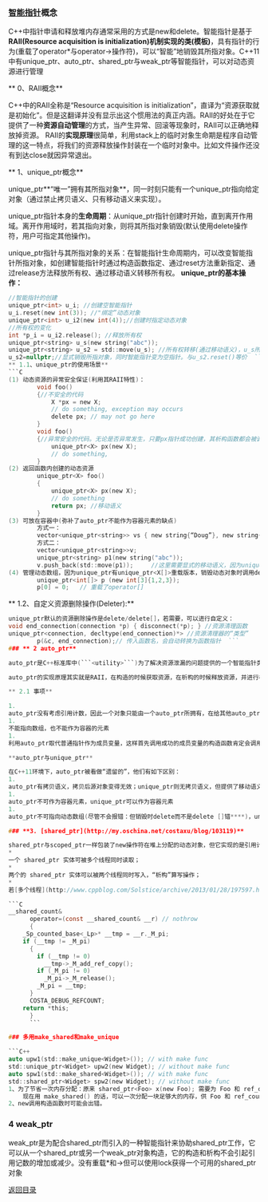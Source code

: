 ### **[智能指针](http://blog.csdn.net/lollipop_jin/article/details/8499530)概念**

C++中指针申请和释放堆内存通常采用的方式是new和delete。智能指针是基于**RAII(Resource acquisition is initialization)机制实现的类(模板)**，具有指针的行为(重载了operator*与operator->操作符)，可以“智能”地销毁其所指对象。C++11中有unique_ptr、auto_ptr、shared_ptr与weak_ptr等智能指针，可以对动态资源进行管理

** 0、RAII概念**

C++中的RAII全称是“Resource acquisition is initialization”，直译为“资源获取就是初始化”。但是这翻译并没有显示出这个惯用法的真正内涵。RAII的好处在于它提供了一种**资源自动管理**的方式，当产生异常、回滚等现象时，RAII可以正确地释放掉资源。
RAII的**实现原理**很简单，利用stack上的临时对象生命期是程序自动管理的这一特点，将我们的资源释放操作封装在一个临时对象中。比如文件操作还没有到达close就因异常退出。

** 1、unique_ptr概念**

unique_ptr**“唯一”拥有其所指对象**，同一时刻只能有一个unique_ptr指向给定对象（通过禁止拷贝语义、只有移动语义来实现）。

unique_ptr指针本身的**生命周期**：从unique_ptr指针创建时开始，直到离开作用域。离开作用域时，若其指向对象，则将其所指对象销毁(默认使用delete操作符，用户可指定其他操作)。

unique_ptr指针与其所指对象的关系：在智能指针生命周期内，可以改变智能指针所指对象，如创建智能指针时通过构造函数指定、通过reset方法重新指定、通过release方法释放所有权、通过移动语义转移所有权。
**unique_ptr的基本操作：**
```C
//智能指针的创建  
unique_ptr<int> u_i; //创建空智能指针
u_i.reset(new int(3)); //"绑定”动态对象  
unique_ptr<int> u_i2(new int(4));//创建时指定动态对象  
//所有权的变化  
int *p_i = u_i2.release(); //释放所有权  
unique_ptr<string> u_s(new string("abc"));  
unique_ptr<string> u_s2 = std::move(u_s); //所有权转移(通过移动语义)，u_s所有权转移后，变成“空指针”  
u_s2=nullptr;//显式销毁所指对象，同时智能指针变为空指针。与u_s2.reset()等价  ```
** 1.1、unique_ptr的使用场景**
```C
(1) 动态资源的异常安全保证(利用其RAII特性)：
        void foo()  
        {//不安全的代码  
            X *px = new X;  
            // do something, exception may occurs  
            delete px; // may not go here  
        }  
        void foo()  
        {//异常安全的代码。无论是否异常发生，只要px指针成功创建，其析构函数都会被调用，确保动态资源被释放  
            unique_ptr<X> px(new X);  
            // do something,  
        }  
(2) 返回函数内创建的动态资源
        unique_ptr<X> foo()  
        {  
            unique_ptr<X> px(new X);  
            // do something  
            return px; //移动语义  
        }  
(3) 可放在容器中(弥补了auto_ptr不能作为容器元素的缺点)
        方式一：
        vector<unique_ptr<string>> vs { new string{“Doug”}, new string{“Adams”} };  
        方式二：
        vector<unique_ptr<string>>v;  
        unique_ptr<string> p1(new string("abc"));  
        v.push_back(std::move(p1));     //这里需要显式的移动语义，因为unique_ptr并无copy语义  
(4) 管理动态数组，因为unique_ptr有unique_ptr<X[]>重载版本，销毁动态对象时调用delete[]
        unique_ptr<int[]> p (new int[3]{1,2,3});  
        p[0] = 0;   // 重载了operator[]
```
** 1.2、自定义资源删除操作(Deleter):**
```C
unique_ptr默认的资源删除操作是delete/delete[]，若需要，可以进行自定义：
void end_connection(connection *p) { disconnect(*p); } //资源清理函数  
unique_ptr<connection, decltype(end_connection)*> //资源清理器的“类型”  
        p(&c, end_connection);// 传入函数名，会自动转换为函数指针  ```
### ** 2 auto_ptr**

auto_ptr是C++标准库中(```<utility>```)为了解决资源泄漏的问题提供的一个智能指针类模板（注意：这只是一种简单的智能指针）

auto_ptr的实现原理其实就是RAII，在构造的时候获取资源，在析构的时候释放资源，并进行相关指针操作的重载，使用起来就像普通的指针:```std::auto_ptr<Class A> pa(new ClassA);```

** 2.1 事项**

1. 
auto_ptr没有考虑引用计数，因此一个对象只能由一个auto_ptr所拥有，在给其他auto_ptr赋值(不管是直接还是间接赋值)的时候，会转移这种拥有关系。自己为空。
1. 
不能指向数组，也不能作为容器的元素  
1. 
利用auto_ptr取代普通指针作为成员变量，这样首先调用成功的成员变量的构造函数肯定会调用其析构函数，那么就可以避免资源泄漏问题。

**auto_ptr与unique_ptr**

在C++11环境下，auto_ptr被看做“遗留的”，他们有如下区别：
1. 
auto_ptr有拷贝语义，拷贝后源对象变得无效；unique_ptr则无拷贝语义，但提供了移动语义
1. 
auto_ptr不可作为容器元素，unique_ptr可以作为容器元素
1. 
auto_ptr不可指向动态数组(尽管不会报错：但销毁时delete而不是delete []错****)，unique_ptr可以指向动态数组

### **3. [shared_ptr](http://my.oschina.net/costaxu/blog/103119)**

shared_ptr与scoped_ptr一样包装了new操作符在堆上分配的动态对象，但它实现的是引用计数型的智能指针 ，**可以被自由地拷贝和赋值，在任意的地方共享它**，当没有代码使用（引用计数为0）它时才删除被包装的动态分配的对象。shared_ptr也可以安全地放到标准容器中，并弥补了auto_ptr因为转移语义而不能把指针作为STL容器元素的缺陷。shared_ptr就是为了解决auto_ptr在对象所有权上的局限性（auto_ptr是独占的），在使用引用计数的机制上提供了可以共享所有权的智能指针，当然这不会没有任何额外的代价。
* 
一个 shared_ptr 实体可被多个线程同时读取；
* 
两个的 shared_ptr 实体可以被两个线程同时写入，“析构”算写操作；
* 
若[多个线程](http://www.cppblog.com/Solstice/archive/2013/01/28/197597.html)读写同一个 shared_ptr 对象，那么需要加锁：因为 **shared_ptr 有两个数据成员，读写操作不能原子化**

```C
__shared_count&
      operator=(const __shared_count& __r) // nothrow
      {    
    _Sp_counted_base<_Lp>* __tmp = __r._M_pi;
    if (__tmp != _M_pi)
      {    
        if (__tmp != 0)
          __tmp->_M_add_ref_copy();
        if (_M_pi != 0)
          _M_pi->_M_release();
        _M_pi = __tmp;
      }
      COSTA_DEBUG_REFCOUNT;
    return *this;
      }
      ```

### 多用make_shared和make_unique

```C++
auto upw1(std::make_unique<Widget>()); // with make func
std::unique_ptr<Widget> upw2(new Widget); // without make func
auto spw1(std::make_shared<Widget>()); // with make func
std::shared_ptr<Widget> spw2(new Widget); // without make func
1、为了节省一次内存分配：原来 shared_ptr<Foo> x(new Foo); 需要为 Foo 和 ref_count 各分配一次内存，
    现在用 make_shared() 的话，可以一次分配一块足够大的内存，供 Foo 和 ref_count 对象容身
2、new调用构造函数时可能会出错。
```
### **4 weak_ptr**

weak_ptr是为配合shared_ptr而引入的一种智能指针来协助shared_ptr工作，它可以从一个shared_ptr或另一个weak_ptr对象构造，它的构造和析构不会引起引用记数的增加或减少。没有重载*和->但可以使用lock获得一个可用的shared_ptr对象

[返回目录](README.md)